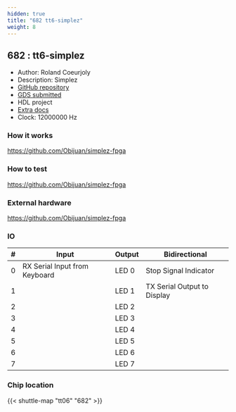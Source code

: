 ```yaml
---
hidden: true
title: "682 tt6-simplez"
weight: 8
---
```


## 682 : tt6-simplez

* Author: Roland Coeurjoly
* Description: Simplez
* [GitHub repository](https://github.com/RCoeurjoly/tt06-simplez)
* [GDS submitted](https://github.com/RCoeurjoly/tt06-simplez/actions/runs/8753100120)
* HDL project
* [Extra docs](None)
* Clock: 12000000 Hz

<!---

This file is used to generate your project datasheet. Please fill in the information below and delete any unused
sections.

You can also include images in this folder and reference them in the markdown. Each image must be less than
512 kb in size, and the combined size of all images must be less than 1 MB.
-->


### How it works

https://github.com/Obijuan/simplez-fpga

### How to test

https://github.com/Obijuan/simplez-fpga

### External hardware

https://github.com/Obijuan/simplez-fpga


### IO

| # | Input          | Output         | Bidirectional   |
| - | -------------- | -------------- | --------------- |
| 0 | RX Serial Input from Keyboard | LED 0 | Stop Signal Indicator |
| 1 |  | LED 1 | TX Serial Output to Display |
| 2 |  | LED 2 |  |
| 3 |  | LED 3 |  |
| 4 |  | LED 4 |  |
| 5 |  | LED 5 |  |
| 6 |  | LED 6 |  |
| 7 |  | LED 7 |  |

### Chip location

{{< shuttle-map "tt06" "682" >}}
